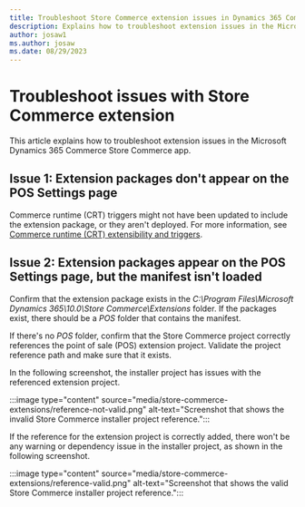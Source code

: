 ```yaml
---
title: Troubleshoot Store Commerce extension issues in Dynamics 365 Commerce Store Commerce app
description: Explains how to troubleshoot extension issues in the Microsoft Dynamics 365 Commerce Store Commerce app.
author: josaw1
ms.author: josaw
ms.date: 08/29/2023
---
```

# Troubleshoot issues with Store Commerce extension 

This article explains how to troubleshoot extension issues in the Microsoft Dynamics 365 Commerce Store Commerce app.

## Issue 1: Extension packages don't appear on the POS Settings page

Commerce runtime (CRT) triggers might not have been updated to include the extension package, or they aren't deployed. For more information, see [Commerce runtime (CRT) extensibility and triggers](/dynamics365/commerce/dev-itpro/commerce-runtime-extensibility-trigger).

## Issue 2:  Extension packages appear on the POS Settings page, but the manifest isn't loaded

Confirm that the extension package exists in the *C:\\Program Files\\Microsoft Dynamics 365\\10.0\\Store Commerce\\Extensions* folder. If the packages exist, there should be a *POS* folder that contains the manifest.

If there's no *POS* folder, confirm that the Store Commerce project correctly references the point of sale (POS) extension project. Validate the project reference path and make sure that it exists.

In the following screenshot, the installer project has issues with the referenced extension project.

:::image type="content" source="media/store-commerce-extensions/reference-not-valid.png" alt-text="Screenshot that shows the invalid Store Commerce installer project reference.":::

If the reference for the extension project is correctly added, there won't be any warning or dependency issue in the installer project, as shown in the following screenshot.

:::image type="content" source="media/store-commerce-extensions/reference-valid.png" alt-text="Screenshot that shows the valid Store Commerce installer project reference.":::
